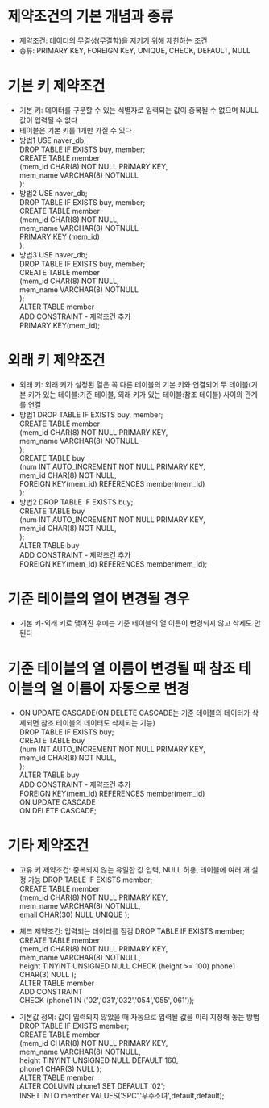 # 제약조건의 기본 개념과 종류
* 제약조건: 데이터의 무결성(무결함)을 지키기 위해 제한하는 조건
* 종류: PRIMARY KEY, FOREIGN KEY, UNIQUE, CHECK, DEFAULT, NULL

# 기본 키 제약조건
* 기본 키: 데이터를 구분할 수 있는 식별자로 입력되는 값이 중복될 수 없으며 NULL값이 입력될 수 없다
* 테이블은 기본 키를 1개만 가질 수 있다<br>
* 방법1
USE naver_db;<br>
DROP TABLE IF EXISTS buy, member;<br>
CREATE TABLE member<br>
(mem_id CHAR(8) NOT NULL PRIMARY KEY,<br>
 mem_name VARCHAR(8) NOTNULL<br>
);
* 방법2
USE naver_db;<br>
DROP TABLE IF EXISTS buy, member;<br>
CREATE TABLE member<br>
(mem_id CHAR(8) NOT NULL,<br>
 mem_name VARCHAR(8) NOTNULL<br>
 PRIMARY KEY (mem_id)<br>
);
* 방법3
USE naver_db;<br>
DROP TABLE IF EXISTS buy, member;<br>
CREATE TABLE member<br>
(mem_id CHAR(8) NOT NULL,<br>
 mem_name VARCHAR(8) NOTNULL<br>
);<br>
ALTER TABLE member<br>
      ADD CONSTRAINT - 제약조건 추가<br>
      PRIMARY KEY(mem_id);<br>
      
# 외래 키 제약조건
* 외래 키: 외래 키가 설정된 열은 꼭 다른 테이블의 기본 키와 연결되어 두 테이블(기본 키가 있는 테이블:기준 테이블, 외래 키가 있는 테이블:참조 테이블) 사이의 관계를 연결
* 방법1
DROP TABLE IF EXISTS buy, member;<br>
CREATE TABLE member<br>
(mem_id CHAR(8) NOT NULL PRIMARY KEY,<br>
 mem_name VARCHAR(8) NOTNULL<br>
);<br>
CREATE TABLE buy<br>
(num INT AUTO_INCREMENT NOT NULL PRIMARY KEY,<br>
 mem_id CHAR(8) NOT NULL,<br>
 FOREIGN KEY(mem_id) REFERENCES member(mem_id)<br>
);<br>
* 방법2
DROP TABLE IF EXISTS buy;<br>
CREATE TABLE buy<br>
(num INT AUTO_INCREMENT NOT NULL PRIMARY KEY,<br>
 mem_id CHAR(8) NOT NULL,<br>
);<br>
ALTER TABLE buy<br>
      ADD CONSTRAINT - 제약조건 추가<br>
      FOREIGN KEY(mem_id) REFERENCES member(mem_id);<br>

# 기준 테이블의 열이 변경될 경우
* 기본 키-외래 키로 맺어진 후에는 기준 테이블의 열 이름이 변경되지 않고 삭제도 안된다

# 기준 테이블의 열 이름이 변경될 때 참조 테이블의 열 이름이 자동으로 변경
* ON UPDATE CASCADE(ON DELETE CASCADE는 기준 테이블의 데이터가 삭제되면 참조 테이블의 데이터도 삭제되는 기능)<br>
DROP TABLE IF EXISTS buy;<br>
CREATE TABLE buy<br>
(num INT AUTO_INCREMENT NOT NULL PRIMARY KEY,<br>
 mem_id CHAR(8) NOT NULL,<br>
);<br>
ALTER TABLE buy<br>
      ADD CONSTRAINT - 제약조건 추가<br>
      FOREIGN KEY(mem_id) REFERENCES member(mem_id)<br>
      ON UPDATE CASCADE<br>
      ON DELETE CASCADE;
      
# 기타 제약조건
* 고유 키 제약조건: 중복되지 않는 유일한 값 입력, NULL 허용, 테이블에 여러 개 설정 가능
DROP TABLE IF EXISTS member;<br>
CREATE TABLE member<br>
(mem_id CHAR(8) NOT NULL PRIMARY KEY,<br>
 mem_name VARCHAR(8) NOTNULL,<br>
 email CHAR(30) NULL UNIQUE
);<br>

* 체크 제약조건: 입력되는 데이터를 점검
DROP TABLE IF EXISTS member;<br>
CREATE TABLE member<br>
(mem_id CHAR(8) NOT NULL PRIMARY KEY,<br>
 mem_name VARCHAR(8) NOTNULL,<br>
 height TINYINT UNSIGNED NULL CHECK (height >= 100)
 phone1 CHAR(3) NULL
);<br>
ALTER TABLE member<br>
    ADD CONSTRAINT<br>
    CHECK (phone1 IN ('02','031','032','054','055','061'));
   
* 기본값 정의: 값이 입력되지 않았을 때 자동으로 입력될 값을 미리 지정해 놓는 방법
DROP TABLE IF EXISTS member;<br>
CREATE TABLE member<br>
(mem_id CHAR(8) NOT NULL PRIMARY KEY,<br>
 mem_name VARCHAR(8) NOTNULL,<br>
 height TINYINT UNSIGNED NULL DEFAULT 160,<br>
 phone1 CHAR(3) NULL
);<br>
ALTER TABLE member<br>
      ALTER COLUMN phone1 SET DEFAULT '02';<br>
INSET INTO member VALUES('SPC','우주소녀',default,default);

